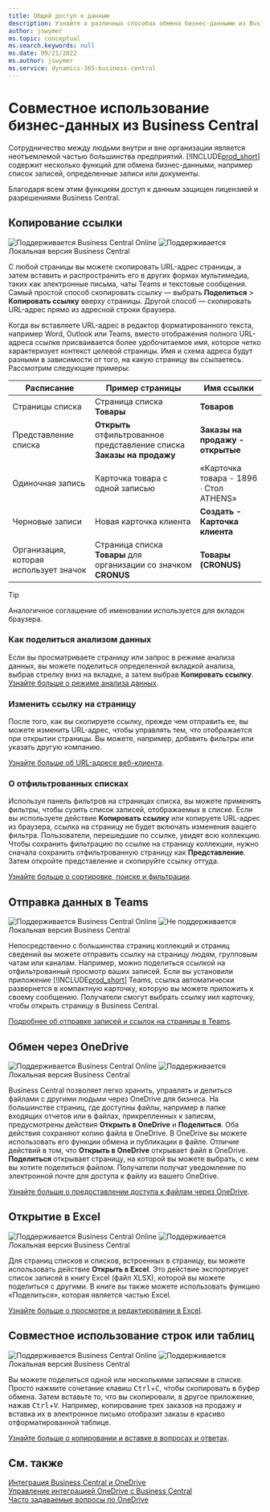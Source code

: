 ```yaml
---
title: Общий доступ к данным
description: Узнайте о различных способах обмена бизнес-данными из Business Central.
author: jswymer
ms.topic: conceptual
ms.search.keywords: null
ms.date: 09/21/2022
ms.author: jswymer
ms.service: dynamics-365-business-central
---
```

# Совместное использование бизнес-данных из Business Central

Сотрудничество между людьми внутри и вне организации является неотъемлемой частью большинства предприятий. [!INCLUDE[prod_short](includes/prod_short.md)] содержит несколько функций для обмена бизнес-данными, например список записей, определенные записи или документы. <!--, with others&mdash;even those people who don't have a Business Central license in some cases.-->

Благодаря всем этим функциям доступ к данным защищен лицензией и разрешениями Business Central.

## Копирование ссылки

![Поддерживается](media/check.png) Business Central Online ![Поддерживается](media/check.png) Локальная версия Business Central

С любой страницы вы можете скопировать URL-адрес страницы, а затем вставить и распространить его в других формах мультимедиа, таких как электронные письма, чаты Teams и текстовые сообщения. Самый простой способ скопировать ссылку — выбрать **Поделиться** > **Копировать ссылку** вверху страницы. Другой способ — скопировать URL-адрес прямо из адресной строки браузера.

Когда вы вставляете URL-адрес в редактор форматированного текста, например Word, Outlook или Teams, вместо отображения полного URL-адреса ссылке присваивается более удобочитаемое имя, которое четко характеризует контекст целевой страницы. Имя и схема адреса будут разными в зависимости от того, на какую страницу вы ссылаетесь. Рассмотрим следующие примеры:

|Расписание|Пример страницы|Имя ссылки|
|-|-|-|
|Страницы списка|Страница списка **Товары** | **Товаров**|
|Представление списка| **Открыть** отфильтрованное представление списка **Заказы на продажу** |**Заказы на продажу - открытые**|
| Одиночная запись|Карточка товара с одной записью|«Карточка товара - 1896 ∙ Стол ATHENS»|
|Черновые записи| Новая карточка клиента|**Создать - Карточка клиента**|
|Организация, которая использует значок|Страница списка **Товары** для организации со значком **CRONUS**| **Товары (CRONUS)**|

> [!TIP]
> Аналогичное соглашение об именовании используется для вкладок браузера.

### Как поделиться анализом данных
Если вы просматриваете страницу или запрос в режиме анализа данных, вы можете поделиться определенной вкладкой анализа, выбрав стрелку вниз на вкладке, а затем выбрав **Копировать ссылку**. [Узнайте больше о режиме анализа данных](analysis-mode.md). 

### Изменить ссылку на страницу

После того, как вы скопируете ссылку, прежде чем отправить ее, вы можете изменить URL-адрес, чтобы управлять тем, что отображается при открытии страницы. Вы можете, например, добавить фильтры или указать другую компанию.

[Узнайте больше об URL-адресе веб-клиента](/dynamics365/business-central/dev-itpro/developer/devenv-web-client-urls).

### О отфильтрованных списках

Используя панель фильтров на страницах списка, вы можете применять фильтры, чтобы сузить список записей, отображаемых в списке. Если вы используете действие **Копировать ссылку** или копируете URL-адрес из браузера, ссылка на страницу не будет включать изменения вашего фильтра. Пользователи, перешедшие по ссылке, увидят всю коллекцию. Чтобы сохранить фильтрацию по ссылке на страницу коллекции, нужно сначала сохранить отфильтрованную страницу как **Представление**. Затем откройте представление и скопируйте ссылку оттуда.

[Узнайте больше о сортировке, поиске и фильтрации](ui-enter-criteria-filters.md).

## Отправка данных в Teams

![Поддерживается](media/check.png) Business Central Online ![Не поддерживается](media/x-icon.png) Локальная версия Business Central

Непосредственно с большинства страниц коллекций и страниц сведений вы можете отправить ссылку на страницу людям, групповым чатам или каналам. Например, можно поделиться ссылкой на отфильтрованный просмотр ваших записей. Если вы установили приложение [!INCLUDE[prod_short](includes/prod_short.md)] Teams, ссылка автоматически развернется в компактную карточку, которую вы можете приложить к своему сообщению. Получатели смогут выбрать ссылку иил карточку, чтобы открыть страницу в Business Central.

[Подробнее об отправке записей и ссылок на страницы в Teams](across-working-with-teams.md).

## Обмен через OneDrive

![Поддерживается](media/check.png) Business Central Online ![Поддерживается](media/check.png) Локальная версия Business Central

Business Central позволяет легко хранить, управлять и делиться файлами с другими людьми через OneDrive для бизнеса. На большинстве страниц, где доступны файлы, например в папке входящих отчетов или в файлах, прикрепленных к записям, предусмотрены действия **Открыть в OneDrive** и **Поделиться**. Оба действия сохраняют копию файла в OneDrive. В OneDrive вы можете использовать его функции обмена и публикации в файле. Отличие действий в том, что **Открыть в OneDrive** открывает файл в OneDrive. **Поделиться** открывает страницу, на которой вы можете выбрать, с кем вы хотите поделиться файлом. Получатели получат уведомление по электронной почте для доступа к файлу из вашего OneDrive.

[Узнайте больше о предоставлении доступа к файлам через OneDrive](across-share-onedrive.md).

## Открытие в Excel

![Поддерживается](media/check.png) Business Central Online ![Поддерживается](media/check.png) Локальная версия Business Central

Для страниц списков и списков, встроенных в страницу, вы можете использовать действие **Открыть в Excel**. Это действие экспортирует список записей в книгу Excel (файл XLSX), которой вы можете поделиться с другими. В книге вы также можете использовать функцию «Поделиться», которая является частью Excel.

[Узнайте больше о просмотре и редактировании в Excel](across-work-with-excel.md).

## Совместное использование строк или таблиц

![Поддерживается](media/check.png) Business Central Online ![Поддерживается](media/check.png) Локальная версия Business Central

Вы можете поделиться одной или несколькими записями в списке. Просто нажмите сочетание клавиш <kbd>Ctrl</kbd>+<kbd>C</kbd>, чтобы скопировать в буфер обмена. Затем вставьте то, что вы скопировали, в другое приложение, нажав <kbd>Ctrl</kbd>+<kbd>V</kbd>. Например, копирование трех заказов на продажу и вставка их в электронное письмо отобразит заказы в красиво отформатированной таблице.

[Узнайте больше о копировании и вставке в вопросах и ответах](faq-copy-paste.yml).

## См. также

[Интеграция Business Central и OneDrive](across-onedrive-overview.md)  
[Управление интеграцией OneDrive с Business Central](admin-onedrive-integration.md)  
[Часто задаваемые вопросы по OneDrive](admin-onedrive-faq.md)
